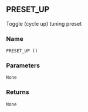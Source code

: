 ## PRESET\_UP

Toggle (cycle up) tuning preset


### Name

`PRESET_UP ()`


### Parameters

`None`


### Returns

`None`